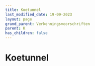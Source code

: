 ```yaml
---
title: Koetunnel
last_modified_date: 19-09-2023
layout: page
grand_parent: Verkenningsvoorschriften
parent: K
has_children: false
---
```


Koetunnel
=========


